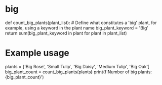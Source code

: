 # big
def count_big_plants(plant_list):
    # Define what constitutes a 'big' plant, for example, using a keyword in the plant name
    big_plant_keyword = 'Big'
    return sum(big_plant_keyword in plant for plant in plant_list)

# Example usage
plants = ['Big Rose', 'Small Tulip', 'Big Daisy', 'Medium Tulip', 'Big Oak']
big_plant_count = count_big_plants(plants)
print(f'Number of big plants: {big_plant_count}')

